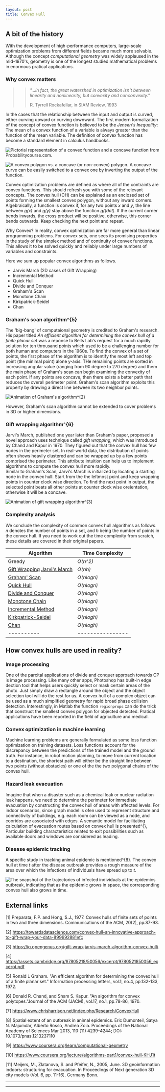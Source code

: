```yaml
---
layout: post
title: Convex Hull
---
```


## A bit of the history
With the development of high-performance computers, large-scale optimization problems from different fields became much more solvable. Although the concept _computational geometry_ was widely applaused in the mid-1970's, geometry is one of the longest studied mathematical problems in enormous pratical applications. 

### Why convex matters
>> _"...in fact, the great watershed in optimization isn't between linearity and nonlinearity, but convexity and nonconvexity."_
>> 
>> R. Tyrrell Rockafellar, in SIAM Review, 1993

In the cases that the relationship between the input and output is curved, either curving upward or curving downward. The first modern formalization of the concept of convex function is believed to be the _Jensen's Inequality_: The mean of a convex function of a variable is always greater than the function of the mean variable. The definition of convex function has become a standard element in calculus handbooks.

![Pictorial representation of a convex function and a concave function from Probabilitycourse.com.](https://www.probabilitycourse.com/images/chapter6/Convex_b.png)

![A convex polygon vs. a concave (or non-convex) polygon. A concave curve can be easily switched to a convex one by inverting the output of the function.](https://www.differencebetween.info/sites/default/files/images/4/convex-nonconvex.jpg)

Convex optimization problems are defined as where all of the contraints are convex functions. This should refresh you with some of the relevant concepts. The convex hull (CH) can be explained as an enclosed set of points forming the smallest convex polygon, without any inward corners. Algebraically, a function is convex if, for any two points _*x*_ and _*y*_, the line between _*g(x)*_ and _*g(y)*_ stay above the function _*g(\dot)*_.
If the current corner bends inwards, the cross product will be positive, otherwise, this corner bends outwards. Keep checking the next point and repeat.

Why Convex? In reality, convex optimization are far more general than linear programming problems. For convex sets, one sees its promising properties in the study of the simplex method and of continuity of convex functions. This allows it to be solved quickly and reliably under large numbers of variables and constraints. 

Here we sum up popular convex algorithms as follows. 
- Jarvis March (2D cases of Gift Wrapping)
- Incremental Method
- Quick Hull
- Divide and Conquer
- Graham's Scan
- Monotone Chain
- Kirkpatrick-Seidel
- Chan

### Graham's scan algorithm^{5}
The 'big-bang' of computaional geometry is credited to Graham's research. His paper titled _An efficient algorithm for determining the convex hull of a finite planar set_ was a reponse to Bells Lab's request for a much rapidly solution for ten throusand points which used to be a challenging number for both human and computers in the 1960s. 
To find the convex of a set of points, the first phase of the algorithm is to identify the most left and top point (the minimal point) alone y-axis. THe remaining points are sorted in increasing angular value (ranging from 90 degree to 270 degree) and them the main phase of Graham's scan can begin examining the convexity of each point. 
If any points are concave, then there exists a better path that reduces the overall perimeter point. Graham's scan algorithm exploits this property by drawing a direct line between its two neighbor points.

![Animation of Graham's algorithm^{2}](https://miro.medium.com/max/388/1*3AI-zT522z8cjGn8EGcL5g.gif)

However, Graham's scan algorithm cannot be extended to cover problems in 3D or higher dimensions. 

### Gift wrapping algorithm^{6}
Jarvi's March, published one year later than Graham's paper, proposed a novel approach uses technique called _gift wrapping_, which was introduced by Chand and Kapur in 1970. They figured out that the convex hull has few nodes in the perimeter set. In real-world data, the distribution of points often shows heavily clustered and can be wrapped up by a few points comprised the perimeter. This attribute intuition can help us to implement algorithms to compute the convex hull more rapidly.  
Similar to Graham's Scan, Jarvi's March is initialized by locating a starting node in the convex hull. Start from the the leftmost point and keep wrapping points in counter clock wise direction. To find the next point in output, the selected point beats all other points at counter clock wise oreientation, otherwise it will be a concave. 

![Animation of gift wrapping algorithm^{3}](https://iq.opengenus.org/content/images/2018/06/anim1.gif)

### Complexity analysis
We conclude the complexity of common convex hull algorithms as follows. _n_ denotes the number of points in a set, and _h_ being the number of points in the convex hull. If you need to work out the time complexity from scratch, these details are covered in their original papers. 

Algorithm | Time Complexity 
----------|----------------
Greedy | _O(n^2)_
<a href="https://dl.acm.org/doi/pdf/10.1145/321556.321564">Gift Wrapping</a>  <a href="https://www.sciencedirect.com/science/article/pii/0020019073900203"> Jarvi's March</a>| _O(nh)_ 
<a href="https://ci.nii.ac.jp/naid/30007731417/">Graham' Scan</a> | _O(nlogn)_
<a href="https://dl.acm.org/doi/pdf/10.1145/235815.235821">Quick Hull</a> | _O(nlogn)_
<a href="https://dl.acm.org/doi/pdf/10.1145/359423.359430">Divide and Conquer</a> | _O(nlogn)_
<a href="https://www.sciencedirect.com/science/article/pii/0020019079900723">Monotone Chain</a> | _O(nlogn)_
<a href="https://www.sciencedirect.com/science/article/pii/002001908490084X">Incremental Method</a> | _O(nlogn)_
<a href="https://ecommons.cornell.edu/bitstream/handle/1813/6417/83-577.ps?sequence=2">Kirkpatrick-Seidel</a> | _O(nlogh)_
<a href="https://link.springer.com/article/10.1007/BF02712873">Chan</a> | _O(nlogh)_
----------|----------------

## How convex hulls are used in reality?


### Image processing
One of the parcital applications of divide and conquer approach towards CP is image processing. Like many other apps, Photoshop has built-in edge dection tool that helps users quickly select or mask certain areas of the photo. Just simply draw a rectangle around the object and the object selection tool will do the rest for us. A convex hull of a complex object can be used as a much simplified geometry for rapid broad phase collision detection. Interestingly, in Matlab the function `regionprops` can do the trick that construct the smallest convex polygon for objected detected. Pratical applications have been reported in the field of agriculture and medical.

### Convex optimization in machine learning
Machine learning problems are generally formulated as some loss function optimization on training datasets. Loss functions account for the discrepancy between the predictions of the trained model and the  ground truth. For instance, in robot motion planning, to move from current location to a destination, the shortest path will either be the straight line between two points (without obstacles) or one of the the two polygonal chains of the convex hull. 

### Hazard leak evacuation
Imagine that when a disaster such as a chemical leak or nuclear radiation leak happens, we need to determine the perimeter for immediate evacuation by constructing the convex hull of areas with affected levels. For indoor scenarios, since graph model is ofen used to represent structure and connectivity of buildings, e.g. each room can be viewed as a node, and cooridos are associated with edges. A semantic model for facilitating calculation of evacuation routes based on convex hull is presented^{}, Particular building characteristics related to exit possibilities such as available doors and windows are considered as leading.

### Disease epidemic tracking
A specific study in tracking animal epidemic is mentioned^{8}. The convex hull at time _t_ after the disease outbreak provides a rough measure of the area over which the infections of individuals have spread up to _t_.

![The snapshot of the trajectories of infected individuals at the epidemics outbreak, indicating that as the epidemic grows in space, the corresponding convex hull also grows in time.](https://www.pnas.org/content/pnas/110/11/4239/F1.medium.gif)

## External links
[1] Preparata, F.P. and Hong, S.J., 1977. Convex hulls of finite sets of points in two and three dimensions. Communications of the ACM, 20(2), pp.87-93.

[2] https://towardsdatascience.com/convex-hull-an-innovative-approach-to-gift-wrap-your-data-899992881efc 

[3] https://iq.opengenus.org/gift-wrap-jarvis-march-algorithm-convex-hull/

[4] https://assets.cambridge.org/97805218/50056/excerpt/9780521850056_excerpt.pdf 

[5] Ronald L Graham. "An efficient algorithm for determining the convex hull of a finite planar set." Information processing letters, vol.1, no.4, pp.132-133, 1972.

[6] Donald R. Chand, and Sham S. Kapur. "An algorithm for convex polytopes."Journal of the ACM (JACM), vol.17, no.1, pp.78-86, 1970.

[7] https://www.chrisharrison.net/index.php/Research/ConvexHull

[8] Spatial extent of an outbreak in animal epidemics. Eric Dumonteil, Satya N. Majumdar, Alberto Rosso, Andrea Zoia. Proceedings of the National Academy of Sciences Mar 2013, 110 (11) 4239-4244; DOI: 10.1073/pnas.1213237110

[9] https://www.coursera.org/learn/computational-geometry

[10] https://www.coursera.org/lecture/algorithms-part1/convex-hull-KHJ1t

[11] Meijers, M., Zlatanova, S. and Pfeifer, N., 2005, June. 3D geoinformation indoors: structuring for evacuation. In Proceedings of Next generation 3D city models (Vol. 6, pp. 11-16). Germany Bonn.

----
****
